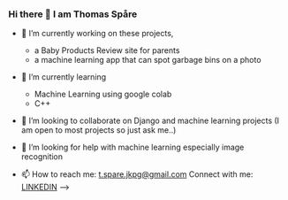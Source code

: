 ### Hi there 👋 I am Thomas Spåre

- 🔭 I’m currently working on these projects,
    -  a Baby Products Review site for parents
    -  a machine learning app that can spot garbage bins on a photo
      
- 🌱 I’m currently learning
    - Machine Learning using google colab
    - C++
       
- 👯 I’m looking to collaborate on Django and machine learning projects
  (I am open to most projects so just ask me..)
- 🤔 I’m looking for help with machine learning especially image recognition
   
- 📫 How to reach me: t.spare.jkpg@gmail.com
  Connect with me:  [LINKEDIN](https://www.linkedin.com/in/thomas-sp%C3%A5re-93b748133/?originalSubdomain=se)
-->

